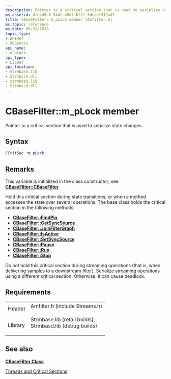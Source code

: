 ```yaml
---
description: Pointer to a critical section that is used to serialize state changes.
ms.assetid: 4fecd9a6-54df-49d7-bf2f-5dcaef919ad7
title: CBaseFilter::m_pLock member (Amfilter.h)
ms.topic: reference
ms.date: 05/31/2018
topic_type: 
- APIRef
- kbSyntax
api_name: 
- m_pLock
api_type: 
- LibDef
api_location: 
- Strmbase.lib
- Strmbase.dll
- Strmbasd.lib
- Strmbasd.dll
---
```


# CBaseFilter::m\_pLock member

Pointer to a critical section that is used to serialize state changes.

## Syntax


```C++
CCritSec *m_pLock;
```



## Remarks

This variable is initialized in the class constructor; see [**CBaseFilter::CBaseFilter**](cbasefilter-cbasefilter.md).

Hold this critical section during state transitions, or when a method accesses the state over several operations. The base class holds the critical section in the following methods:

-   [**CBaseFilter::FindPin**](cbasefilter-findpin.md)
-   [**CBaseFilter::GetSyncSource**](cbasefilter-getsyncsource.md)
-   [**CBaseFilter::JoinFilterGraph**](cbasefilter-joinfiltergraph.md)
-   [**CBaseFilter::IsActive**](cbasefilter-isactive.md)
-   [**CBaseFilter::SetSyncSource**](cbasefilter-setsyncsource.md)
-   [**CBaseFilter::Pause**](cbasefilter-pause.md)
-   [**CBaseFilter::Run**](cbasefilter-run.md)
-   [**CBaseFilter::Stop**](cbasefilter-stop.md)

Do not hold this critical section during streaming operations (that is, when delivering samples to a downstream filter). Serialize streaming operations using a different critical section. Otherwise, it can cause deadlock.

## Requirements



|                    |                                                                                                                                                                                            |
|--------------------|--------------------------------------------------------------------------------------------------------------------------------------------------------------------------------------------|
| Header<br/>  | <dl> <dt>Amfilter.h (include Streams.h)</dt> </dl>                                                                                  |
| Library<br/> | <dl> <dt>Strmbase.lib (retail builds); </dt> <dt>Strmbasd.lib (debug builds)</dt> </dl> |



## See also

<dl> <dt>

[**CBaseFilter Class**](cbasefilter.md)
</dt> <dt>

[Threads and Critical Sections](threads-and-critical-sections.md)
</dt> </dl>

 

 




